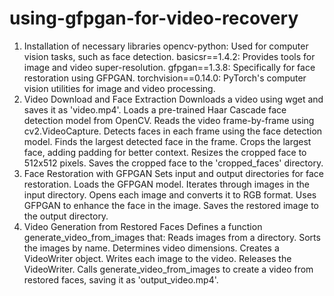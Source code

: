 # using-gfpgan-for-video-recovery
1. Installation of necessary libraries
opencv-python: Used for computer vision tasks, such as face detection.
basicsr==1.4.2: Provides tools for image and video super-resolution.
gfpgan==1.3.8: Specifically for face restoration using GFPGAN.
torchvision==0.14.0: PyTorch's computer vision utilities for image and video processing.
2. Video Download and Face Extraction
Downloads a video using wget and saves it as 'video.mp4'.
Loads a pre-trained Haar Cascade face detection model from OpenCV.
Reads the video frame-by-frame using cv2.VideoCapture.
Detects faces in each frame using the face detection model.
Finds the largest detected face in the frame.
Crops the largest face, adding padding for better context.
Resizes the cropped face to 512x512 pixels.
Saves the cropped face to the 'cropped_faces' directory.
3. Face Restoration with GFPGAN
Sets input and output directories for face restoration.
Loads the GFPGAN model.
Iterates through images in the input directory.
Opens each image and converts it to RGB format.
Uses GFPGAN to enhance the face in the image.
Saves the restored image to the output directory.
4. Video Generation from Restored Faces
Defines a function generate_video_from_images that:
Reads images from a directory.
Sorts the images by name.
Determines video dimensions.
Creates a VideoWriter object.
Writes each image to the video.
Releases the VideoWriter.
Calls generate_video_from_images to create a video from restored faces, saving it as 'output_video.mp4'.
 

